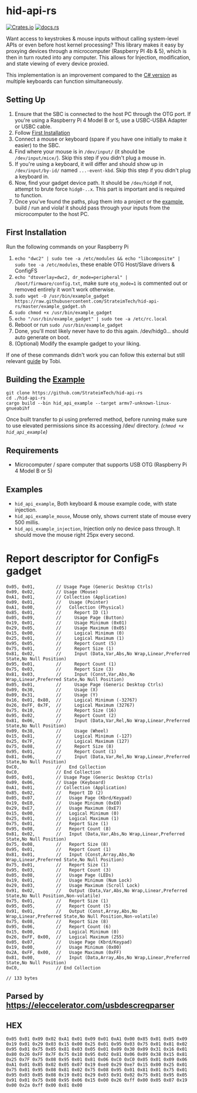 # hid-api-rs
[![Crates.io](https://img.shields.io/crates/v/hid-api-rs?style=flat-square)](https://crates.io/crates/hid-api-rs) [![docs.rs](https://img.shields.io/docsrs/hid-api-rs?style=flat-square)](https://docs.rs/hid-api-rs/)

Want access to keystrokes & mouse inputs without calling system-level APIs or even before host kernel processing? This library makes it easy by proxying devices through a microcomputer (Raspberry PI 4b & 5), which is then in turn routed into any computer. This allows for Injection, modification, and state viewing of every device proxied.

This implementation is an improvement compared to the [C# version](https://github.com/StrateimTech/HID-API/) as multiple keyboards can function simultaneously.

## Setting Up
1. Ensure that the SBC is connected to the host PC through the OTG port. If you're using a Raspberry Pi 4 Model B or 5, use a USBC-USBA Adapter or USBC cable.
2. Follow [First Installation](#first-installation)
3. Connect a mouse or keyboard (spare if you have one initially to make it easier) to the SBC.
4. Find where your mouse is in `/dev/input/` (it should be `/dev/input/mice/`). Skip this step if you didn't plug a mouse in.
5. If you're using a keyboard, it will differ and should show up in `/dev/input/by-id/` named `...-event-kbd`. Skip this step if you didn't plug a keyboard in.
6. Now, find your gadget device path. It should be `/dev/hidg0` if not, attempt to brute force `hidg0-..x`. This part is important and is required to function.
7. Once you've found the paths, plug them into a project or the [example](https://github.com/StrateimTech/hid-api-rs/blob/master/src/example/bin.rs), build / run and viola! it should pass through your inputs from the microcomputer to the host PC.

## First Installation
Run the following commands on your Raspberry Pi
1. ``echo "dwc2" | sudo tee -a /etc/modules && echo "libcomposite" | sudo tee -a /etc/modules``, these enable OTG Host/Slave drivers & ConfigFS
2. ``echo "dtoverlay=dwc2, dr_mode=peripheral" | /boot/firmware/config.txt``, make sure ``otg_mode=1`` is commented out or removed entirely it won't work otherwise.
3. ``sudo wget -O /usr/bin/example_gadget https://raw.githubusercontent.com/StrateimTech/hid-api-rs/master/example_gadget.sh``
4. ``sudo chmod +x /usr/bin/example_gadget``
5. ``echo "/usr/bin/example_gadget" | sudo tee -a /etc/rc.local``
6. Reboot or run ``sudo /usr/bin/example_gadget``
7. Done, you'll most likely never have to do this again. /dev/hidg0... should auto generate on boot.
8. (Optional) Modify the example gadget to your liking.

If one of these commands didn't work you can follow this external but still relevant [guide](https://www.isticktoit.net/?p=1383) by Tobi.

## Building the [Example](https://github.com/StrateimTech/hid-api-rs/blob/master/src/example/bin-generic.rs)
```
git clone https://github.com/StrateimTech/hid-api-rs
cd ./hid-api-rs
cargo build --bin hid_api_example --target armv7-unknown-linux-gnueabihf
```
Once built transfer to pi using preferred method, before running make sure to use elevated permissions since its accessing /dev/ directory.
_(``chmod +x hid_api_example``)_

## Requirements
- Microcomputer / spare computer that supports USB OTG (Raspberry Pi 4 Model B or 5)

## Examples
- ``hid_api_example``, Both keyboard & mouse example code, with state injection.
- ``hid_api_example_mouse``, Mouse only, shows current state of mouse every 500 millis.
- ``hid_api_example_injection``, Injection only no device pass through. It should move the mouse right 25px every second.

# Report descriptor for ConfigFs gadget
```
0x05, 0x01,        // Usage Page (Generic Desktop Ctrls)
0x09, 0x02,        // Usage (Mouse)
0xA1, 0x01,        // Collection (Application)
0x09, 0x01,        //   Usage (Pointer)
0xA1, 0x00,        //   Collection (Physical)
0x85, 0x01,        //     Report ID (1)
0x05, 0x09,        //     Usage Page (Button)
0x19, 0x01,        //     Usage Minimum (0x01)
0x29, 0x05,        //     Usage Maximum (0x05)
0x15, 0x00,        //     Logical Minimum (0)
0x25, 0x01,        //     Logical Maximum (1)
0x95, 0x05,        //     Report Count (5)
0x75, 0x01,        //     Report Size (1)
0x81, 0x02,        //     Input (Data,Var,Abs,No Wrap,Linear,Preferred State,No Null Position)
0x95, 0x01,        //     Report Count (1)
0x75, 0x03,        //     Report Size (3)
0x81, 0x03,        //     Input (Const,Var,Abs,No Wrap,Linear,Preferred State,No Null Position)
0x05, 0x01,        //     Usage Page (Generic Desktop Ctrls)
0x09, 0x30,        //     Usage (X)
0x09, 0x31,        //     Usage (Y)
0x16, 0x01, 0x80,  //     Logical Minimum (-32767)
0x26, 0xFF, 0x7F,  //     Logical Maximum (32767)
0x75, 0x10,        //     Report Size (16)
0x95, 0x02,        //     Report Count (2)
0x81, 0x06,        //     Input (Data,Var,Rel,No Wrap,Linear,Preferred State,No Null Position)
0x09, 0x38,        //     Usage (Wheel)
0x15, 0x81,        //     Logical Minimum (-127)
0x25, 0x7F,        //     Logical Maximum (127)
0x75, 0x08,        //     Report Size (8)
0x95, 0x01,        //     Report Count (1)
0x81, 0x06,        //     Input (Data,Var,Rel,No Wrap,Linear,Preferred State,No Null Position)
0xC0,              //   End Collection
0xC0,              // End Collection
0x05, 0x01,        // Usage Page (Generic Desktop Ctrls)
0x09, 0x06,        // Usage (Keyboard)
0xA1, 0x01,        // Collection (Application)
0x85, 0x02,        //   Report ID (2)
0x05, 0x07,        //   Usage Page (Kbrd/Keypad)
0x19, 0xE0,        //   Usage Minimum (0xE0)
0x29, 0xE7,        //   Usage Maximum (0xE7)
0x15, 0x00,        //   Logical Minimum (0)
0x25, 0x01,        //   Logical Maximum (1)
0x75, 0x01,        //   Report Size (1)
0x95, 0x08,        //   Report Count (8)
0x81, 0x02,        //   Input (Data,Var,Abs,No Wrap,Linear,Preferred State,No Null Position)
0x75, 0x08,        //   Report Size (8)
0x95, 0x01,        //   Report Count (1)
0x81, 0x01,        //   Input (Const,Array,Abs,No Wrap,Linear,Preferred State,No Null Position)
0x75, 0x01,        //   Report Size (1)
0x95, 0x03,        //   Report Count (3)
0x05, 0x08,        //   Usage Page (LEDs)
0x19, 0x01,        //   Usage Minimum (Num Lock)
0x29, 0x03,        //   Usage Maximum (Scroll Lock)
0x91, 0x02,        //   Output (Data,Var,Abs,No Wrap,Linear,Preferred State,No Null Position,Non-volatile)
0x75, 0x01,        //   Report Size (1)
0x95, 0x05,        //   Report Count (5)
0x91, 0x01,        //   Output (Const,Array,Abs,No Wrap,Linear,Preferred State,No Null Position,Non-volatile)
0x75, 0x08,        //   Report Size (8)
0x95, 0x06,        //   Report Count (6)
0x15, 0x00,        //   Logical Minimum (0)
0x26, 0xFF, 0x00,  //   Logical Maximum (255)
0x05, 0x07,        //   Usage Page (Kbrd/Keypad)
0x19, 0x00,        //   Usage Minimum (0x00)
0x2A, 0xFF, 0x00,  //   Usage Maximum (0xFF)
0x81, 0x00,        //   Input (Data,Array,Abs,No Wrap,Linear,Preferred State,No Null Position)
0xC0,              // End Collection

// 133 bytes
```
## Parsed by https://eleccelerator.com/usbdescreqparser

## HEX
```
0x05 0x01 0x09 0x02 0xA1 0x01 0x09 0x01 0xA1 0x00 0x85 0x01 0x05 0x09 0x19 0x01 0x29 0x03 0x15 0x00 0x25 0x01 0x95 0x03 0x75 0x01 0x81 0x02 0x95 0x01 0x75 0x05 0x81 0x03 0x05 0x01 0x09 0x30 0x09 0x31 0x16 0x01 0x80 0x26 0xFF 0x7F 0x75 0x10 0x95 0x02 0x81 0x06 0x09 0x38 0x15 0x81 0x25 0x7F 0x75 0x08 0x95 0x01 0x81 0x06 0xC0 0xC0 0x05 0x01 0x09 0x06 0xA1 0x01 0x85 0x02 0x05 0x07 0x19 0xe0 0x29 0xe7 0x15 0x00 0x25 0x01 0x75 0x01 0x95 0x08 0x81 0x02 0x75 0x08 0x95 0x01 0x81 0x01 0x75 0x01 0x95 0x03 0x05 0x08 0x19 0x01 0x29 0x03 0x91 0x02 0x75 0x01 0x95 0x05 0x91 0x01 0x75 0x08 0x95 0x06 0x15 0x00 0x26 0xff 0x00 0x05 0x07 0x19 0x00 0x2a 0xff 0x00 0x81 0x00 
```
